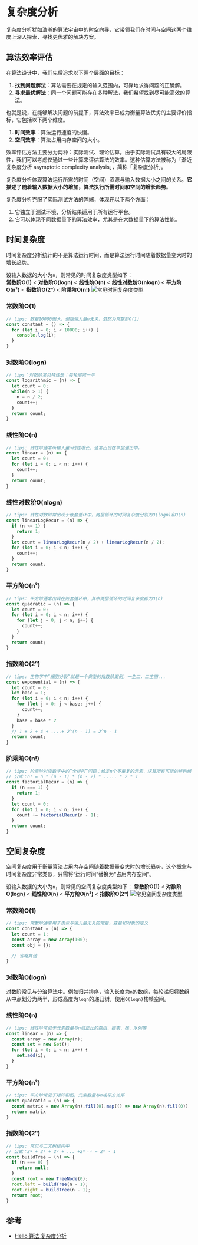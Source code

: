 # 复杂度分析
复杂度分析犹如浩瀚的算法宇宙中的时空向导，它带领我们在时间与空间这两个维度上深入探索，寻找更优雅的解决方案。

## 算法效率评估
在算法设计中，我们先后追求以下两个层面的目标：
1. **找到问题解法**：算法需要在规定的输入范围内，可靠地求得问题的正确解。
2. **寻求最优解法**：同一个问题可能存在多种解法，我们希望找到尽可能高效的算法。

也就是说，在能够解决问题的前提下，算法效率已成为衡量算法优劣的主要评价指标，它包括以下两个维度。
1. **时间效率**：算法运行速度的快慢。
2. **空间效率**：算法占用内存空间的大小。

效率评估方法主要分为两种：实际测试、理论估算。由于实际测试具有较大的局限性，我们可以考虑仅通过一些计算来评估算法的效率。这种估算方法被称为「渐近复杂度分析 asymptotic complexity analysis」，简称「复杂度分析」。

复杂度分析体现算法运行所需的时间（空间）资源与输入数据大小之间的关系。**它描述了随着输入数据大小的增加，算法执行所需时间和空间的增长趋势**。

复杂度分析克服了实际测试方法的弊端，体现在以下两个方面：
1. 它独立于测试环境，分析结果适用于所有运行平台。
2. 它可以体现不同数据量下的算法效率，尤其是在大数据量下的算法性能。

## 时间复杂度
时间复杂度分析统计的不是算法运行时间，而是算法运行时间随着数据量变大时的增长趋势。

设输入数据的大小为`n`，则常见的时间复杂度类型如下：<br/>
**常数阶O(1)** < **对数阶O(logn)** < **线性阶O(n)** < **线性对数阶O(nlogn)** < **平方阶O(n²)** < **指数阶O(2ⁿ)** < **阶乘阶O(n!)**
![常见时间复杂度类型](https://www.hello-algo.com/chapter_computational_complexity/time_complexity.assets/time_complexity_common_types.png)

### 常数阶O(1)
```js
// tips: 数量10000很大，但跟输入量n无关，依然为常数阶O(1)
const constant = () => {
  for (let i = 0; i < 10000; i++) {
    console.log(i);
  }
}
```
### 对数阶O(logn)
```js
// tips：对数阶常见特性是：每轮缩减一半
const logarithmic = (n) => {
  let count = 0;
  while(n > 1) {
    n = n / 2;
    count++;
  }
  return count;
}
```

### 线性阶O(n)
```js
// tips: 线性阶通常所输入量n线性增长，通常出现在单层遍历中。
const linear = (n) => {
  let count = 0;
  for (let i = 0; i < n; i++) {
    count++;
  }
  return count;
}
```

### 线性对数阶O(nlogn)
```js
// tips: 线性对数阶常出现于嵌套循环中，两层循环的时间复杂度分别为O(logn)和O(n)
const linearLogRecur = (n) => {
  if (n <= 1) {
    return 1;
  }
  let count = linearLogRecur(n / 2) + linearLogRecur(n / 2);
  for (let i = 0; i < n; i++) {
    count++;
  }
  return count;
}
```

### 平方阶O(n²)
```js
// tips: 平方阶通常出现在嵌套循环中，其中两层循环的时间复杂度都为O(n)
const quadratic = (n) => {
  let count = 0;
  for (let i = 0; i < n; i++) {
    for (let j = 0; j < n; j++) {
      count++;
    }
  }
  return count;
}
```

### 指数阶O(2ⁿ)
```js
// tips: 生物学中“细胞分裂”就是一个典型的指数阶案例，一生二，二生四...
const exponential = (n) => {
  let count = 0;
  let base = 1;
  for (let i = 0; i < n; i++) {
    for (let j = 0; j < base; j++) {
      count++;
    }
    base = base * 2
  }
  // 1 + 2 + 4 + ....+ 2^(n - 1) = 2^n - 1
  return count;
}
```
### 阶乘阶O(n!)
```js
// tips: 阶乘阶对应数学中的“全排列”问题：给定n个不重复的元素，求其所有可能的排列组合。
// 公式：n! = n * (n - 1) * (n - 2) * ..... * 2 * 1
const factorialRecur = (n) => {
  if (n === 1) {
    return 1;
  }
  let count = 0;
  for (let i = 0; i < n; i++) {
    count += factorialRecur(n - 1);
  }
  return count;
}
```

## 空间复杂度
空间复杂度用于衡量算法占用内存空间随着数据量变大时的增长趋势，这个概念与时间复杂度非常类似，只需将“运行时间”替换为“占用内存空间”。

设输入数据的大小为`n`，则常见的空间复杂度类型如下：
**常数阶O(1)** < **对数阶O(logn)** < **线性阶O(n)** < **平方阶O(n²)** < **指数阶O(2ⁿ)**
![常见空间复杂度类型](https://www.hello-algo.com/chapter_computational_complexity/space_complexity.assets/space_complexity_common_types.png)

### 常数阶O(1)
```js
// tips: 常数阶通常用于表示与输入量无关的常量，变量和对象的定义
const constant = (n) => {
  let count = 1;
  const array = new Array(100);
  const obj = {};

  // 省略其他
}
```

### 对数阶O(logn)
对数阶常见与分治算法中。例如归并排序，输入长度为`n`的数组，每轮递归将数组从中点划分为两半，形成高度为`logn`的递归树，使用`O(logn)`栈帧空间。

### 线性阶O(n)
```js
// tips: 线性阶常见于元素数量与n成正比的数组、链表、栈、队列等
const linear = (n) => {
  const array = new Array(n);
  const set = new Set();
  for (let i = 0; i < n; i++) {
    set.add(i);
  }
}
```

### 平方阶O(n²)
```js
// tips: 平方阶常见于矩阵和图，元素数量与n成平方关系
const quadratic = (n) => {
  const matrix = new Array(n).fill(0).map(() => new Array(n).fill(0))
  return matrix
}
```

### 指数阶O(2ⁿ)
```js
// tips: 常见与二叉树结构中
// 公式：2º + 2¹ + 2² + ... +2ⁿ﹣¹ = 2ⁿ - 1
const buildTree = (n) => {
  if (n === 0) {
    return null;
  }
  const root = new TreeNode(0);
  root.left = buildTree(n - 1);
  root.right = buildTree(n - 1);
  return root;
}
```

## 参考
* [Hello 算法 复杂度分析](https://www.hello-algo.com/chapter_computational_complexity/)
